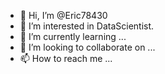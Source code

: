 - 👋 Hi, I’m @Eric78430
- 👀 I’m interested in DataScientist.
- 🌱 I’m currently learning ...
- 💞️ I’m looking to collaborate on ...
- 📫 How to reach me ...

<!---
Eric78430/Eric78430 is a ✨ special ✨ repository because its `README.md` (this file) appears on your GitHub profile.
You can click the Preview link to take a look at your changes.
--->
